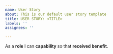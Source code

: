 ```yaml
---
name: User Story
about: This is our default user story template
title: USER STORY: <TITLE>
labels: ''
assignees: ''

---
```


As a **role** I can **capability** so that **received benefit**.
